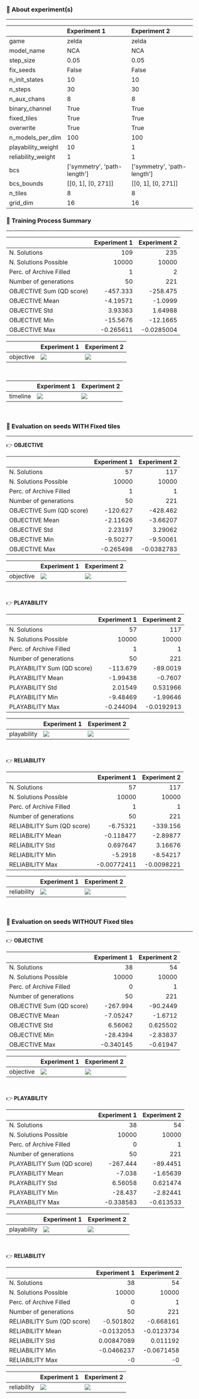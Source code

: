 ### 🔮 About experiment(s)

---

|                    | Experiment 1                | Experiment 2                |
|:-------------------|:----------------------------|:----------------------------|
| game               | zelda                       | zelda                       |
| model_name         | NCA                         | NCA                         |
| step_size          | 0.05                        | 0.05                        |
| fix_seeds          | False                       | False                       |
| n_init_states      | 10                          | 10                          |
| n_steps            | 30                          | 30                          |
| n_aux_chans        | 8                           | 8                           |
| binary_channel     | True                        | True                        |
| fixed_tiles        | True                        | True                        |
| overwrite          | True                        | True                        |
| n_models_per_dim   | 100                         | 100                         |
| playability_weight | 10                          | 1                           |
| reliability_weight | 1                           | 1                           |
| bcs                | ['symmetry', 'path-length'] | ['symmetry', 'path-length'] |
| bcs_bounds         | [[0, 1], [0, 271]]          | [[0, 1], [0, 271]]          |
| n_tiles            | 8                           | 8                           |
| grid_dim           | 16                          | 16                          |

### 🔖 Training Process Summary

---

|                          |   Experiment 1 |   Experiment 2 |
|:-------------------------|---------------:|---------------:|
| N. Solutions             |     109        |    235         |
| N. Solutions Possible    |   10000        |  10000         |
| Perc. of Archive Filled  |       1        |      2         |
| Number of generations    |      50        |    221         |
| OBJECTIVE Sum (QD score) |    -457.333    |   -258.475     |
| OBJECTIVE Mean           |      -4.19571  |     -1.0999    |
| OBJECTIVE Std            |       3.93363  |      1.64988   |
| OBJECTIVE Min            |     -15.5676   |    -12.1665    |
| OBJECTIVE Max            |      -0.265611 |     -0.0285004 |

|           | Experiment 1                                                                                                                                                                                                                                                              | Experiment 2                                                                                                                                                                                                                                                             |
|:----------|:--------------------------------------------------------------------------------------------------------------------------------------------------------------------------------------------------------------------------------------------------------------------------|:-------------------------------------------------------------------------------------------------------------------------------------------------------------------------------------------------------------------------------------------------------------------------|
| objective | ![](../experiments/ExperimentId-1_Game-zelda_ModelName-NCA_StepSize-0.05_FixSeeds-False_NInitStates-10_NSteps-30_NAuxChans-8_BinaryChannel-True_FixedTiles-True_Overwrite-True_NModelsPerDim-100_PlayabilityWeight-10_ReliabilityWeight-1/training_summary/objective.png) | ![](../experiments/ExperimentId-2_Game-zelda_ModelName-NCA_StepSize-0.05_FixSeeds-False_NInitStates-10_NSteps-30_NAuxChans-8_BinaryChannel-True_FixedTiles-True_Overwrite-True_NModelsPerDim-100_PlayabilityWeight-1_ReliabilityWeight-1/training_summary/objective.png) |

<br/>

|          | Experiment 1                                                                                                                                                                                                                                                          | Experiment 2                                                                                                                                                                                                                                                         |
|:---------|:----------------------------------------------------------------------------------------------------------------------------------------------------------------------------------------------------------------------------------------------------------------------|:---------------------------------------------------------------------------------------------------------------------------------------------------------------------------------------------------------------------------------------------------------------------|
| timeline | ![](../experiments/ExperimentId-1_Game-zelda_ModelName-NCA_StepSize-0.05_FixSeeds-False_NInitStates-10_NSteps-30_NAuxChans-8_BinaryChannel-True_FixedTiles-True_Overwrite-True_NModelsPerDim-100_PlayabilityWeight-10_ReliabilityWeight-1/archive_snaps/timeline.gif) | ![](../experiments/ExperimentId-2_Game-zelda_ModelName-NCA_StepSize-0.05_FixSeeds-False_NInitStates-10_NSteps-30_NAuxChans-8_BinaryChannel-True_FixedTiles-True_Overwrite-True_NModelsPerDim-100_PlayabilityWeight-1_ReliabilityWeight-1/archive_snaps/timeline.gif) |

<br/>

### 🎯 Evaluation on seeds WITH Fixed tiles

---

👉 **OBJECTIVE**

|                          |   Experiment 1 |   Experiment 2 |
|:-------------------------|---------------:|---------------:|
| N. Solutions             |      57        |    117         |
| N. Solutions Possible    |   10000        |  10000         |
| Perc. of Archive Filled  |       1        |      1         |
| Number of generations    |      50        |    221         |
| OBJECTIVE Sum (QD score) |    -120.627    |   -428.462     |
| OBJECTIVE Mean           |      -2.11626  |     -3.66207   |
| OBJECTIVE Std            |       2.23197  |      3.29062   |
| OBJECTIVE Min            |      -9.50277  |     -9.50061   |
| OBJECTIVE Max            |      -0.265498 |     -0.0382783 |

|           | Experiment 1                                                                                                                                                                                                                                                                            | Experiment 2                                                                                                                                                                                                                                                                           |
|:----------|:----------------------------------------------------------------------------------------------------------------------------------------------------------------------------------------------------------------------------------------------------------------------------------------|:---------------------------------------------------------------------------------------------------------------------------------------------------------------------------------------------------------------------------------------------------------------------------------------|
| objective | ![](../experiments/ExperimentId-1_Game-zelda_ModelName-NCA_StepSize-0.05_FixSeeds-False_NInitStates-10_NSteps-30_NAuxChans-8_BinaryChannel-True_FixedTiles-True_Overwrite-True_NModelsPerDim-100_PlayabilityWeight-10_ReliabilityWeight-1/fixed_tiles_evaluation_summary/objective.png) | ![](../experiments/ExperimentId-2_Game-zelda_ModelName-NCA_StepSize-0.05_FixSeeds-False_NInitStates-10_NSteps-30_NAuxChans-8_BinaryChannel-True_FixedTiles-True_Overwrite-True_NModelsPerDim-100_PlayabilityWeight-1_ReliabilityWeight-1/fixed_tiles_evaluation_summary/objective.png) |

<br/>

👉 **PLAYABILITY**

|                            |   Experiment 1 |   Experiment 2 |
|:---------------------------|---------------:|---------------:|
| N. Solutions               |      57        |    117         |
| N. Solutions Possible      |   10000        |  10000         |
| Perc. of Archive Filled    |       1        |      1         |
| Number of generations      |      50        |    221         |
| PLAYABILITY Sum (QD score) |    -113.679    |    -89.0019    |
| PLAYABILITY Mean           |      -1.99438  |     -0.7607    |
| PLAYABILITY Std            |       2.01549  |      0.531966  |
| PLAYABILITY Min            |      -9.48469  |     -1.99646   |
| PLAYABILITY Max            |      -0.244094 |     -0.0192913 |

|             | Experiment 1                                                                                                                                                                                                                                                                              | Experiment 2                                                                                                                                                                                                                                                                             |
|:------------|:------------------------------------------------------------------------------------------------------------------------------------------------------------------------------------------------------------------------------------------------------------------------------------------|:-----------------------------------------------------------------------------------------------------------------------------------------------------------------------------------------------------------------------------------------------------------------------------------------|
| playability | ![](../experiments/ExperimentId-1_Game-zelda_ModelName-NCA_StepSize-0.05_FixSeeds-False_NInitStates-10_NSteps-30_NAuxChans-8_BinaryChannel-True_FixedTiles-True_Overwrite-True_NModelsPerDim-100_PlayabilityWeight-10_ReliabilityWeight-1/fixed_tiles_evaluation_summary/playability.png) | ![](../experiments/ExperimentId-2_Game-zelda_ModelName-NCA_StepSize-0.05_FixSeeds-False_NInitStates-10_NSteps-30_NAuxChans-8_BinaryChannel-True_FixedTiles-True_Overwrite-True_NModelsPerDim-100_PlayabilityWeight-1_ReliabilityWeight-1/fixed_tiles_evaluation_summary/playability.png) |

<br/>

👉 **RELIABILITY**

|                            |   Experiment 1 |   Experiment 2 |
|:---------------------------|---------------:|---------------:|
| N. Solutions               |    57          |    117         |
| N. Solutions Possible      | 10000          |  10000         |
| Perc. of Archive Filled    |     1          |      1         |
| Number of generations      |    50          |    221         |
| RELIABILITY Sum (QD score) |    -6.75321    |   -339.156     |
| RELIABILITY Mean           |    -0.118477   |     -2.89877   |
| RELIABILITY Std            |     0.697647   |      3.16676   |
| RELIABILITY Min            |    -5.2918     |     -8.54217   |
| RELIABILITY Max            |    -0.00772411 |     -0.0098221 |

|             | Experiment 1                                                                                                                                                                                                                                                                              | Experiment 2                                                                                                                                                                                                                                                                             |
|:------------|:------------------------------------------------------------------------------------------------------------------------------------------------------------------------------------------------------------------------------------------------------------------------------------------|:-----------------------------------------------------------------------------------------------------------------------------------------------------------------------------------------------------------------------------------------------------------------------------------------|
| reliability | ![](../experiments/ExperimentId-1_Game-zelda_ModelName-NCA_StepSize-0.05_FixSeeds-False_NInitStates-10_NSteps-30_NAuxChans-8_BinaryChannel-True_FixedTiles-True_Overwrite-True_NModelsPerDim-100_PlayabilityWeight-10_ReliabilityWeight-1/fixed_tiles_evaluation_summary/reliability.png) | ![](../experiments/ExperimentId-2_Game-zelda_ModelName-NCA_StepSize-0.05_FixSeeds-False_NInitStates-10_NSteps-30_NAuxChans-8_BinaryChannel-True_FixedTiles-True_Overwrite-True_NModelsPerDim-100_PlayabilityWeight-1_ReliabilityWeight-1/fixed_tiles_evaluation_summary/reliability.png) |

<br/>

### 🎯 Evaluation on seeds WITHOUT Fixed tiles

---

👉 **OBJECTIVE**

|                          |   Experiment 1 |   Experiment 2 |
|:-------------------------|---------------:|---------------:|
| N. Solutions             |      38        |      54        |
| N. Solutions Possible    |   10000        |   10000        |
| Perc. of Archive Filled  |       0        |       1        |
| Number of generations    |      50        |     221        |
| OBJECTIVE Sum (QD score) |    -267.994    |     -90.2449   |
| OBJECTIVE Mean           |      -7.05247  |      -1.6712   |
| OBJECTIVE Std            |       6.56062  |       0.625502 |
| OBJECTIVE Min            |     -28.4394   |      -2.83837  |
| OBJECTIVE Max            |      -0.340145 |      -0.61947  |

|           | Experiment 1                                                                                                                                                                                                                                                                | Experiment 2                                                                                                                                                                                                                                                               |
|:----------|:----------------------------------------------------------------------------------------------------------------------------------------------------------------------------------------------------------------------------------------------------------------------------|:---------------------------------------------------------------------------------------------------------------------------------------------------------------------------------------------------------------------------------------------------------------------------|
| objective | ![](../experiments/ExperimentId-1_Game-zelda_ModelName-NCA_StepSize-0.05_FixSeeds-False_NInitStates-10_NSteps-30_NAuxChans-8_BinaryChannel-True_FixedTiles-True_Overwrite-True_NModelsPerDim-100_PlayabilityWeight-10_ReliabilityWeight-1/evaluation_summary/objective.png) | ![](../experiments/ExperimentId-2_Game-zelda_ModelName-NCA_StepSize-0.05_FixSeeds-False_NInitStates-10_NSteps-30_NAuxChans-8_BinaryChannel-True_FixedTiles-True_Overwrite-True_NModelsPerDim-100_PlayabilityWeight-1_ReliabilityWeight-1/evaluation_summary/objective.png) |

<br/>

👉 **PLAYABILITY**

|                            |   Experiment 1 |   Experiment 2 |
|:---------------------------|---------------:|---------------:|
| N. Solutions               |      38        |      54        |
| N. Solutions Possible      |   10000        |   10000        |
| Perc. of Archive Filled    |       0        |       1        |
| Number of generations      |      50        |     221        |
| PLAYABILITY Sum (QD score) |    -267.444    |     -89.4451   |
| PLAYABILITY Mean           |      -7.038    |      -1.65639  |
| PLAYABILITY Std            |       6.56058  |       0.621474 |
| PLAYABILITY Min            |     -28.437    |      -2.82441  |
| PLAYABILITY Max            |      -0.338583 |      -0.613533 |

|             | Experiment 1                                                                                                                                                                                                                                                                  | Experiment 2                                                                                                                                                                                                                                                                 |
|:------------|:------------------------------------------------------------------------------------------------------------------------------------------------------------------------------------------------------------------------------------------------------------------------------|:-----------------------------------------------------------------------------------------------------------------------------------------------------------------------------------------------------------------------------------------------------------------------------|
| playability | ![](../experiments/ExperimentId-1_Game-zelda_ModelName-NCA_StepSize-0.05_FixSeeds-False_NInitStates-10_NSteps-30_NAuxChans-8_BinaryChannel-True_FixedTiles-True_Overwrite-True_NModelsPerDim-100_PlayabilityWeight-10_ReliabilityWeight-1/evaluation_summary/playability.png) | ![](../experiments/ExperimentId-2_Game-zelda_ModelName-NCA_StepSize-0.05_FixSeeds-False_NInitStates-10_NSteps-30_NAuxChans-8_BinaryChannel-True_FixedTiles-True_Overwrite-True_NModelsPerDim-100_PlayabilityWeight-1_ReliabilityWeight-1/evaluation_summary/playability.png) |

<br/>

👉 **RELIABILITY**

|                            |   Experiment 1 |   Experiment 2 |
|:---------------------------|---------------:|---------------:|
| N. Solutions               |    38          |     54         |
| N. Solutions Possible      | 10000          |  10000         |
| Perc. of Archive Filled    |     0          |      1         |
| Number of generations      |    50          |    221         |
| RELIABILITY Sum (QD score) |    -0.501802   |     -0.668161  |
| RELIABILITY Mean           |    -0.0132053  |     -0.0123734 |
| RELIABILITY Std            |     0.00847089 |      0.011192  |
| RELIABILITY Min            |    -0.0466237  |     -0.0671458 |
| RELIABILITY Max            |    -0          |     -0         |

|             | Experiment 1                                                                                                                                                                                                                                                                  | Experiment 2                                                                                                                                                                                                                                                                 |
|:------------|:------------------------------------------------------------------------------------------------------------------------------------------------------------------------------------------------------------------------------------------------------------------------------|:-----------------------------------------------------------------------------------------------------------------------------------------------------------------------------------------------------------------------------------------------------------------------------|
| reliability | ![](../experiments/ExperimentId-1_Game-zelda_ModelName-NCA_StepSize-0.05_FixSeeds-False_NInitStates-10_NSteps-30_NAuxChans-8_BinaryChannel-True_FixedTiles-True_Overwrite-True_NModelsPerDim-100_PlayabilityWeight-10_ReliabilityWeight-1/evaluation_summary/reliability.png) | ![](../experiments/ExperimentId-2_Game-zelda_ModelName-NCA_StepSize-0.05_FixSeeds-False_NInitStates-10_NSteps-30_NAuxChans-8_BinaryChannel-True_FixedTiles-True_Overwrite-True_NModelsPerDim-100_PlayabilityWeight-1_ReliabilityWeight-1/evaluation_summary/reliability.png) |

<br/>

